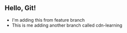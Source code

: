 ## Hello, Git!

- I'm adding this from feature branch
- This is me adding another branch called cdn-learning